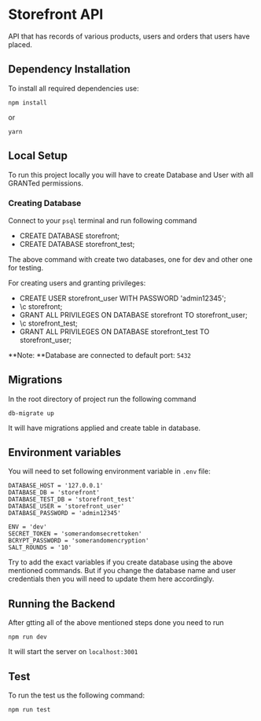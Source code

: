 # Storefront API

API that has records of various products, users and orders that users have placed.

## Dependency Installation

To install all required dependencies use:

`npm install`

or

`yarn`

## Local Setup

To run this project locally you will have to create Database and User with all GRANTed permissions.

### Creating Database

Connect to your `psql` terminal and run following command

- CREATE DATABASE storefront;
- CREATE DATABASE storefront_test;

The above command with create two databases, one for dev and other one for testing.

For creating users and granting privileges:

- CREATE USER storefront_user WITH PASSWORD 'admin12345';
- \c storefront;
- GRANT ALL PRIVILEGES ON DATABASE storefront TO storefront_user;
- \c storefront_test;
- GRANT ALL PRIVILEGES ON DATABASE storefront_test TO storefront_user;

**Note: **Database are connected to default port: `5432`

## Migrations

In the root directory of project run the following command

`db-migrate up`

It will have migrations applied and create table in database.

## Environment variables

You will need to set following environment variable in `.env` file:

```
DATABASE_HOST = '127.0.0.1'
DATABASE_DB = 'storefront'
DATABASE_TEST_DB = 'storefront_test'
DATABASE_USER = 'storefront_user'
DATABASE_PASSWORD = 'admin12345'

ENV = 'dev'
SECRET_TOKEN = 'somerandomsecrettoken'
BCRYPT_PASSWORD = 'somerandomencryption'
SALT_ROUNDS = '10'
```

Try to add the exact variables if you create database using the above mentioned commands. But if you change the database name and user credentials then you will need to update them here accordingly.

## Running the Backend

After gtting all of the above mentioned steps done you need to run

`npm run dev`

It will start the server on `localhost:3001`

## Test

To run the test us the following command:

`npm run test`
